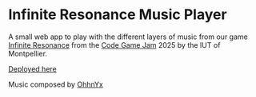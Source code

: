 # Infinite Resonance Music Player

A small web app to play with the different layers of music from our game [Infinite Resonance](https://github.com/Akkuun/CodeGameJam2025) from the [Code Game Jam](https://codegamejam.extragames.fr/) 2025 by the IUT of Montpellier.

[Deployed here](https://kuuro-neko.github.io/Infinite-Resonance-Music-Player/)

Music composed by [OhhnYx](https://soundcloud.com/user-753337666)
